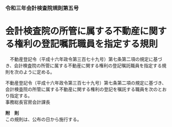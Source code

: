 ### 令和三年会計検査院規則第五号  
# 会計検査院の所管に属する不動産に関する権利の登記嘱託職員を指定する規則  
　不動産登記令（平成十六年政令第三百七十九号）第七条第二項の規定に基づき、会計検査院の所管に属する不動産に関する権利の登記嘱託職員を指定する規則を次のように定める。  
  
不動産登記令（平成十六年政令第三百七十九号）第七条第二項の規定に基づき、会計検査院の所管に属する不動産に関する権利の登記を嘱託する職員を次のとおり指定する。  
事務総長官房会計課長  
  
**附　則**  
この規則は、公布の日から施行する。  
  
